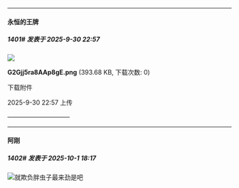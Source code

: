 ﻿
*****

####  永恒的王牌  
##### 1401#       发表于 2025-9-30 22:57

<img src="https://img.stage1st.com/forum/202509/30/225733j3utg71wttlea1al.png" referrerpolicy="no-referrer">

<strong>G2Gjj5ra8AAp8gE.png</strong> (393.68 KB, 下载次数: 0)

下载附件

2025-9-30 22:57 上传

——————————


*****

####  阿刚  
##### 1402#       发表于 2025-10-1 18:17

<img src="https://static.stage1st.com/image/smiley/face2017/067.png" referrerpolicy="no-referrer">就欺负胖虫子最来劲是吧

